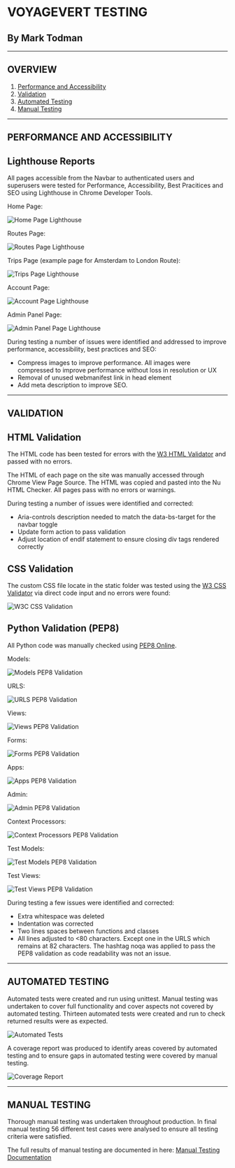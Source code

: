 # VOYAGEVERT TESTING

## By Mark Todman
---
## OVERVIEW
1. [Performance and Accessibility](#performance-and-accessibility)
1. [Validation](#validation)
1. [Automated Testing](#automated-testing)
1. [Manual Testing](#manual-testing)

---
## PERFORMANCE AND ACCESSIBILITY

## Lighthouse Reports

All pages accessible from the Navbar to authenticated users and superusers were tested for Performance, Accessibility, Best Pracitices and SEO using Lighthouse in Chrome Developer Tools.

Home Page:

![Home Page Lighthouse](/static/images/testing/voyagevert-home-lighthouse.png)

Routes Page:

![Routes Page Lighthouse](/static/images/testing/voyagevert-routes-lighthouse.png)

Trips Page (example page for Amsterdam to London Route):

![Trips Page Lighthouse](/static/images/testing/voyagevert-trips-lighthouse.png)

Account Page:

![Account Page Lighthouse](/static/images/testing/voyagevert-account-lighthouse.png)

Admin Panel Page:

![Admin Panel Page Lighthouse](/static/images/testing/voyagevert-admin-lighthouse.png)

During testing a number of issues were identified and addressed to improve performance, accessibility, best practices and SEO:

- Compress images to improve performance. All images were compressed to improve performance without loss in resolution or UX
- Removal of unused webmanifest link in head element
- Add meta description to improve SEO.

---
## VALIDATION

## HTML Validation

The HTML code has been tested for errors with the [W3 HTML Validator](https://validator.w3.org/nu/?showsource=yes&showoutline=yes&showimagereport=yes&doc=https%3A%2F%2Fvoyagevert.herokuapp.com%2F) and passed with no errors.

The HTML of each page on the site was manually accessed through Chrome View Page Source. The HTML was copied and pasted into the Nu HTML Checker. All pages pass with no errors or warnings.

During testing a number of issues were identified and corrected:

- Aria-controls description needed to match the data-bs-target for the navbar toggle
- Update form action to pass validation
- Adjust location of endif statement to ensure closing div tags rendered correctly

## CSS Validation

The custom CSS file locate in the static folder was tested using the [W3 CSS Validator](https://jigsaw.w3.org/css-validator/validator) via direct code input and no errors were found:

![W3C CSS Validation](/static/images/testing/w3c-css-validation.png)

## Python Validation (PEP8)

All Python code was manually checked using [PEP8 Online](http://pep8online.com/). 

Models:

![Models PEP8 Validation](/static/images/testing/pep8-models-validation.png)

URLS:

![URLS PEP8 Validation](/static/images/testing/pep8-urls-validation.png)

Views:

![Views PEP8 Validation](/static/images/testing/pep8-views-validation.png)

Forms:

![Forms PEP8 Validation](/static/images/testing/pep8-forms-validation.png)

Apps:

![Apps PEP8 Validation](/static/images/testing/pep8-apps-validation.png)

Admin:

![Admin PEP8 Validation](/static/images/testing/pep8-admin-validation.png)

Context Processors:

![Context Processors PEP8 Validation](/static/images/testing/pep8-contextprocessors-validation.png)

Test Models:

![Test Models PEP8 Validation](/static/images/testing/pep8-testmodels-validation.png)

Test Views:

![Test Views PEP8 Validation](/static/images/testing/pep8-testviews-validation.png)

During testing a few issues were identified and corrected:

- Extra whitespace was deleted
- Indentation was corrected
- Two lines spaces between functions and classes
- All lines adjusted to <80 characters. Except one in the URLS which remains at 82 characters. The hashtag noqa was applied to pass the PEP8 validation as code readability was not an issue.

---
## AUTOMATED TESTING

Automated tests were created and run using unittest. Manual testing was undertaken to cover full functionality and cover aspects not covered by automated testing. Thirteen automated tests were created and run to check returned results were as expected.

![Automated Tests](/static/images/testing/automated-testing.png)

A coverage report was produced to identify areas covered by automated testing and to ensure gaps in automated testing were covered by manual testing.

![Coverage Report](/static/images/testing/testing-coverage.png)

---
## MANUAL TESTING

Thorough manual testing was undertaken throughout production. In final manual testing 56 different test cases were analysed to ensure all testing criteria were satisfied.

The full results of manual testing are documented in here: [Manual Testing Documentation](https://drive.google.com/drive/folders/1QCuFZbqjsvEpSDiCDNzbrCREvbGR0NGn?usp=sharing)
